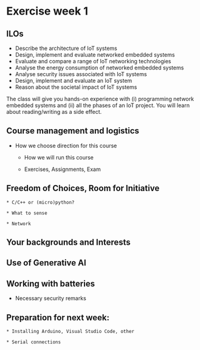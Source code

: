 # Exercise week 1


## ILOs

  * Describe the architecture of IoT systems
  * Design, implement and evaluate networked
embedded systems
  * Evaluate and compare a range of IoT networking
technologies
  * Analyse the energy consumption of networked
embedded systems
  * Analyse security issues associated with IoT systems
  * Design, implement and evaluate an IoT system
  * Reason about the societal impact of IoT systems


The class will give you hands-on experience with (i)
programming network embedded systems and (ii) all
the phases of an IoT project.
You will learn about reading/writing as a side effect.


## Course management and logistics

  * How we choose direction for this course

	* How we will run this course
	
	* Exercises, Assignments, Exam
	
## Freedom of Choices, Room for Initiative

	* C/C++ or (micro)python?
	
	* What to sense
	
	* Network

## Your backgrounds and Interests

## Use of Generative AI

## Working with batteries

  * Necessary security remarks

## Preparation for next week:

	* Installing Arduino, Visual Studio Code, other
 
	* Serial connections
